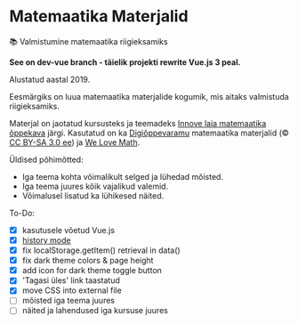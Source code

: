 # Matemaatika Materjalid
📚 Valmistumine matemaatika riigieksamiks

**See on dev-vue branch - täielik projekti rewrite Vue.js 3 peal.**

Alustatud aastal 2019.

Eesmärgiks on luua matemaatika materjalide kogumik, mis aitaks valmistuda riigieksamiks.

Materjal on jaotatud kursusteks ja teemadeks [Innove laia matemaatika õppekava](https://oppekava.innove.ee/laia-matemaatika-kursused/) järgi. Kasutatud on ka [Digiõppevaramu](https://e-koolikott.ee/kogumik/20179-Digioppevaramu-matemaatika-materjalid) matemaatika materjalid (© [CC BY-SA 3.0 ee](https://creativecommons.org/licenses/by-sa/3.0/ee/deed.en)) ja [We Love Math](http://welovemath.ee/).

Üldised põhimõtted:
* Iga teema kohta võimalikult selged ja lühedad mõisted.
* Iga teema juures kõik vajalikud valemid.
* Võimalusel lisatud ka lühikesed näited.

To-Do:
- [x] kasutusele võetud Vue.js
- [x] [history mode](https://router.vuejs.org/guide/essentials/history-mode.html)
- [x] fix localStorage.getItem() retrieval in data()
- [x] fix dark theme colors & page height
- [x] add icon for dark theme toggle button
- [x] 'Tagasi üles' link taastatud
- [x] move CSS into external file
- [ ] mõisted iga teema juures
- [ ] näited ja lahendused iga kursuse juures
